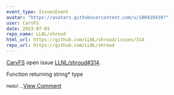 ```yaml
---
event_type: IssuesEvent
avatar: "https://avatars.githubusercontent.com/u/100419439?"
user: CarvFS
date: 2023-07-03
repo_name: LLNL/shroud
html_url: https://github.com/LLNL/shroud/issues/314
repo_url: https://github.com/LLNL/shroud
---
```


<a href='https://github.com/CarvFS' target='_blank'>CarvFS</a> open issue <a href='https://github.com/LLNL/shroud/issues/314' target='_blank'>LLNL/shroud#314</a>.

<p>Function returning string* type</p><small>Hello!...</small><a href='https://github.com/LLNL/shroud/issues/314' target='_blank'>View Comment</a>